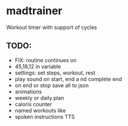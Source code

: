 # madtrainer

Workout timer with support of cycles

TODO:
-------
* FIX: routine continues on
* 45,18,12 in variable
* settings: set steps, workout, rest
* play sound on start, end a nd complete end
* on end or stop save all to json
* animations
* weekly or daily plan
* caloris counter
* named workouts like
* spoken instructions TTS
